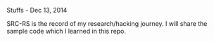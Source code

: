 Stuffs - Dec 13, 2014

SRC-RS is the record of my research/hacking journey.
I will share the sample code which I learned in this repo.
